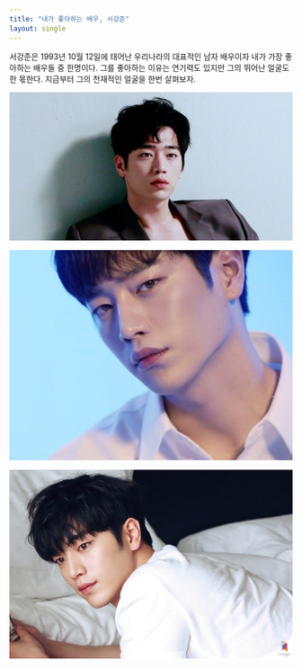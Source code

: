 ```yaml
---
title: "내가 좋아하는 배우, 서강준"
layout: single
---
```


서강준은 1993년 10월 12일에 태어난 우리나라의 대표적인 남자 배우이자 내가 가장 좋아하는 배우들 중 한명이다.
그를 좋아하는 이유는 연기력도 있지만 그의 뛰어난 얼굴도 한 몫한다. 지금부터 그의 천재적인 얼굴을 한번 살펴보자.

![서강준1](/assets/images/서강준1.jpg)

![서강준2](/assets/images/서강준2.jpg)

![서강준3](/assets/images/서강준3.jpg)
